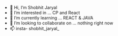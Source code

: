 - 👋 Hi, I’m Shobhit Jaryal
- 👀 I’m interested in ... CP and React
- 🌱 I’m currently learning ... REACT & JAVA
- 💞️ I’m looking to collaborate on ... nothing right now
- 📫 insta- shobhit_jaryal_
<!---
SJ22032003/SJ22032003 is a ✨ special ✨ repository because its `README.md` (this file) appears on your GitHub profile.
You can click the Preview link to take a look at your changes.
--->
